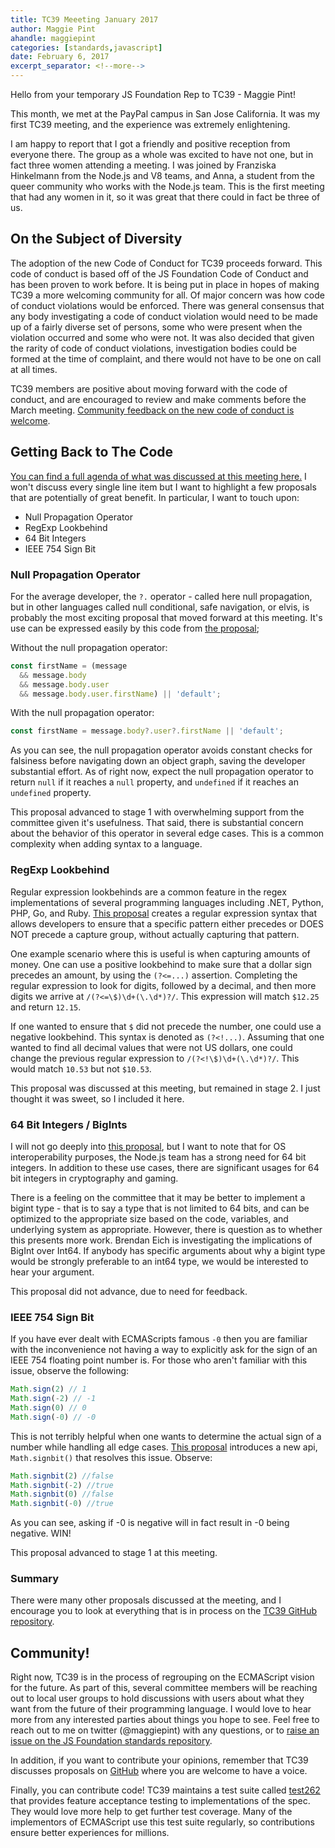 ```yaml
---
title: TC39 Meeeting January 2017
author: Maggie Pint
ahandle: maggiepint
categories: [standards,javascript]
date: February 6, 2017
excerpt_separator: <!--more-->
---
```


Hello from your temporary JS Foundation Rep to TC39 - Maggie Pint!

This month, we met at the PayPal campus in San Jose California. It was my first TC39 meeting, and the experience was extremely enlightening.
<!--more-->

I am happy to report that I got a friendly and positive reception from everyone there. The group as a whole was excited to have not one, but in fact
three women attending a meeting. I was joined by Franziska Hinkelmann from the Node.js and V8 teams, and Anna,
a student from the queer community who works with the Node.js team. This is the first meeting that had any women in it,
so it was great that there could in fact be three of us.

## On the Subject of Diversity

The adoption of the new Code of Conduct for TC39 proceeds forward. This code of conduct is based off of the JS Foundation Code of Conduct
and has been proven to work before. It is being put in place in hopes of making TC39 a more welcoming community for all.
Of major concern was how code of conduct violations would be enforced. There was general consensus that any body investigating a code of conduct violation
would need to be made up of a fairly diverse set of persons, some who were present when the violation occurred and some who were not. It was also decided that
given the rarity of code of conduct violations, investigation bodies could be formed at the time of complaint, and there would not have to be one on call at all times.

TC39 members are positive about moving forward with the code of conduct, and are encouraged to review and make comments before the March meeting.
[Community feedback on the new code of conduct is welcome](https://github.com/tc39/code-of-conduct-proposal).

## Getting Back to The Code

[You can find a full agenda of what was discussed at this meeting here.](https://github.com/tc39/agendas/blob/master/2017/01.md) I won't discuss every single line item
but I want to highlight a few proposals that are potentially of great benefit. In particular, I want to touch upon:
+ Null Propagation Operator
+ RegExp Lookbehind
+ 64 Bit Integers
+ IEEE 754 Sign Bit


### Null Propagation Operator

For the average developer, the `?.` operator - called here null propagation, but in other languages called null conditional, safe navigation, or elvis,
is probably the most exciting proposal that moved forward at this meeting.
It's use can be expressed easily by this code from [the proposal](https://docs.google.com/presentation/d/11O_wIBBbZgE1bMVRJI8kGnmC6dWCBOwutbN9SWOK0fU/view#slide=id.g1c161255c9_0_55);

Without the null propagation operator:

```js
const firstName = (message
  && message.body
  && message.body.user
  && message.body.user.firstName) || 'default';
```

With the null propagation operator:
```js
const firstName = message.body?.user?.firstName || 'default';
```

As you can see, the null propagation operator avoids constant checks for falsiness before navigating down an object graph, saving the developer substantial effort.
As of right now, expect the null propagation operator to return `null` if it reaches a `null` property, and `undefined` if it reaches an `undefined` property.

This proposal advanced to stage 1 with overwhelming support from the committee given it's usefulness. That said, there is substantial concern about the behavior of this
operator in several edge cases. This is a common complexity when adding syntax to a language.

### RegExp Lookbehind

Regular expression lookbehinds are a common feature in the regex implementations of several programming languages including .NET, Python, PHP, Go, and Ruby.
[This proposal](https://github.com/tc39/proposal-regexp-lookbehind) creates a regular expression syntax that allows developers to ensure that a specific pattern either
precedes or DOES NOT precede a capture group, without actually capturing that pattern.

One example scenario where this is useful is when capturing amounts of money. One can use a positive lookbehind to make sure that a dollar sign precedes an amount, by
using the `(?<=...)` assertion. Completing the regular expression to look for digits, followed by a decimal, and then more digits we arrive at `/(?<=\$)\d+(\.\d*)?/`.
This expression will match `$12.25` and return `12.15`.

If one wanted to ensure that `$` did not precede the number, one could use a negative lookbehind. This syntax is denoted as `(?<!...)`. Assuming that one wanted to find
all decimal values that were not US dollars, one could change the previous regular expression to `/(?<!\$)\d+(\.\d*)?/`. This would match `10.53` but not `$10.53`.

This proposal was discussed at this meeting, but remained in stage 2. I just thought it was sweet, so I included it here.

### 64 Bit Integers / BigInts

I will not go deeply into [this proposal](https://gist.github.com/BrendanEich/4294d5c212a6d2254703), but I want to note that for OS interoperability purposes,
the Node.js team has a strong need for 64 bit integers. In addition to these use cases, there are significant usages for 64 bit integers in cryptography and gaming.

There is a feeling on the committee that it may be better to implement a bigint type - that is to say a type that is not limited to 64 bits, and can be optimized
to the appropriate size based on the code, variables, and underlying system as appropriate. However, there is question as to whether this presents more work.
Brendan Eich is investigating the implications of BigInt over Int64. If anybody has specific arguments about why a bigint type would be strongly preferable to an int64 type, we would be interested to hear your argument.

This proposal did not advance, due to need for feedback.

### IEEE 754 Sign Bit

If you have ever dealt with ECMAScripts famous `-0` then you are familiar with the inconvenience not having a way to explicitly ask for the sign of an IEEE 754
floating point number is. For those who aren't familiar with this issue, observe the following:

```js
Math.sign(2) // 1
Math.sign(-2) // -1
Math.sign(0) // 0
Math.sign(-0) // -0
```

This is not terribly helpful when one wants to determine the actual sign of a number while handling all edge cases. [This proposal](http://jfbastien.github.io/papers/Math.signbit.html) introduces a new
api, `Math.signbit()` that resolves this issue. Observe:

```js
Math.signbit(2) //false
Math.signbit(-2) //true
Math.signbit(0) //false
Math.signbit(-0) //true
```

As you can see, asking if -0 is negative will in fact result in -0 being negative. WIN!

This proposal advanced to stage 1 at this meeting.

### Summary

There were many other proposals discussed at the meeting, and I encourage you to look at everything that is in process on the [TC39 GitHub repository](https://github.com/tc39/proposals).

## Community!

Right now, TC39 is in the process of regrouping on the ECMAScript vision for the future. As part of this, several committee members will be reaching out to local
user groups to hold discussions with users about what they want from the future of their programming language. I would love to hear more from any interested parties
about things you hope to see. Feel free to reach out to me on twitter (@maggiepint) with any questions, or to [raise an issue on the JS Foundation standards repository](https://github.com/JSFoundation/standards).

In addition, if you want to contribute your opinions, remember that TC39 discusses proposals on [GitHub](https://github.com/tc39) where you are welcome to have a voice.

Finally, you can contribute code! TC39 maintains a test suite called [test262](https://github.com/tc39/test262) that provides feature acceptance testing to implementations of the spec. They would love more help to get further test
coverage. Many of the implementors of ECMAScript use this test suite regularly, so contributions ensure better experiences for millions.
